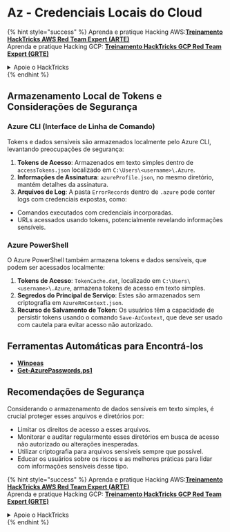 # Az - Credenciais Locais do Cloud

{% hint style="success" %}
Aprenda e pratique Hacking AWS:<img src="/.gitbook/assets/image.png" alt="" data-size="line">[**Treinamento HackTricks AWS Red Team Expert (ARTE)**](https://training.hacktricks.xyz/courses/arte)<img src="/.gitbook/assets/image.png" alt="" data-size="line">\
Aprenda e pratique Hacking GCP: <img src="/.gitbook/assets/image (2).png" alt="" data-size="line">[**Treinamento HackTricks GCP Red Team Expert (GRTE)**<img src="/.gitbook/assets/image (2).png" alt="" data-size="line">](https://training.hacktricks.xyz/courses/grte)

<details>

<summary>Apoie o HackTricks</summary>

* Verifique os [**planos de assinatura**](https://github.com/sponsors/carlospolop)!
* **Junte-se ao** 💬 [**grupo Discord**](https://discord.gg/hRep4RUj7f) ou ao [**grupo telegram**](https://t.me/peass) ou **siga-nos** no **Twitter** 🐦 [**@hacktricks\_live**](https://twitter.com/hacktricks\_live)**.**
* **Compartilhe truques de hacking enviando PRs para os repositórios** [**HackTricks**](https://github.com/carlospolop/hacktricks) e [**HackTricks Cloud**](https://github.com/carlospolop/hacktricks-cloud).

</details>
{% endhint %}

## Armazenamento Local de Tokens e Considerações de Segurança

### Azure CLI (Interface de Linha de Comando)

Tokens e dados sensíveis são armazenados localmente pelo Azure CLI, levantando preocupações de segurança:

1. **Tokens de Acesso**: Armazenados em texto simples dentro de `accessTokens.json` localizado em `C:\Users\<username>\.Azure`.
2. **Informações de Assinatura**: `azureProfile.json`, no mesmo diretório, mantém detalhes da assinatura.
3. **Arquivos de Log**: A pasta `ErrorRecords` dentro de `.azure` pode conter logs com credenciais expostas, como:
- Comandos executados com credenciais incorporadas.
- URLs acessados usando tokens, potencialmente revelando informações sensíveis.

### Azure PowerShell

O Azure PowerShell também armazena tokens e dados sensíveis, que podem ser acessados localmente:

1. **Tokens de Acesso**: `TokenCache.dat`, localizado em `C:\Users\<username>\.Azure`, armazena tokens de acesso em texto simples.
2. **Segredos do Principal de Serviço**: Estes são armazenados sem criptografia em `AzureRmContext.json`.
3. **Recurso de Salvamento de Token**: Os usuários têm a capacidade de persistir tokens usando o comando `Save-AzContext`, que deve ser usado com cautela para evitar acesso não autorizado.

## Ferramentas Automáticas para Encontrá-los

* [**Winpeas**](https://github.com/carlospolop/PEASS-ng/tree/master/winPEAS/winPEASexe)
* [**Get-AzurePasswords.ps1**](https://github.com/NetSPI/MicroBurst/blob/master/AzureRM/Get-AzurePasswords.ps1)

## Recomendações de Segurança

Considerando o armazenamento de dados sensíveis em texto simples, é crucial proteger esses arquivos e diretórios por:
- Limitar os direitos de acesso a esses arquivos.
- Monitorar e auditar regularmente esses diretórios em busca de acesso não autorizado ou alterações inesperadas.
- Utilizar criptografia para arquivos sensíveis sempre que possível.
- Educar os usuários sobre os riscos e as melhores práticas para lidar com informações sensíveis desse tipo.


{% hint style="success" %}
Aprenda e pratique Hacking AWS:<img src="/.gitbook/assets/image.png" alt="" data-size="line">[**Treinamento HackTricks AWS Red Team Expert (ARTE)**](https://training.hacktricks.xyz/courses/arte)<img src="/.gitbook/assets/image.png" alt="" data-size="line">\
Aprenda e pratique Hacking GCP: <img src="/.gitbook/assets/image (2).png" alt="" data-size="line">[**Treinamento HackTricks GCP Red Team Expert (GRTE)**<img src="/.gitbook/assets/image (2).png" alt="" data-size="line">](https://training.hacktricks.xyz/courses/grte)

<details>

<summary>Apoie o HackTricks</summary>

* Verifique os [**planos de assinatura**](https://github.com/sponsors/carlospolop)!
* **Junte-se ao** 💬 [**grupo Discord**](https://discord.gg/hRep4RUj7f) ou ao [**grupo telegram**](https://t.me/peass) ou **siga-nos** no **Twitter** 🐦 [**@hacktricks\_live**](https://twitter.com/hacktricks\_live)**.**
* **Compartilhe truques de hacking enviando PRs para os repositórios** [**HackTricks**](https://github.com/carlospolop/hacktricks) e [**HackTricks Cloud**](https://github.com/carlospolop/hacktricks-cloud).

</details>
{% endhint %}
